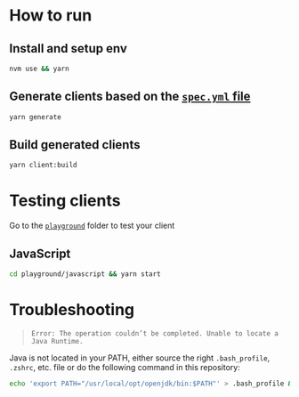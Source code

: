 # How to run

## Install and setup env

```bash
nvm use && yarn
```

## Generate clients based on the [`spec.yml` file](./specs/spec.yml)

```bash
yarn generate
```

## Build generated clients

```bash
yarn client:build
```

# Testing clients

Go to the [`playground`](./playground) folder to test your client

## JavaScript

```bash
cd playground/javascript && yarn start
```

# Troubleshooting

> `Error: The operation couldn’t be completed. Unable to locate a Java Runtime.`

Java is not located in your PATH, either source the right `.bash_profile`, `.zshrc`, etc. file or do the following command in this repository:

```bash
echo 'export PATH="/usr/local/opt/openjdk/bin:$PATH"' > .bash_profile && source .bash_profile
```

